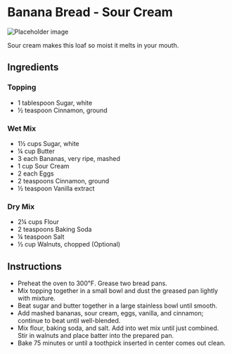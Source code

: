 # Banana Bread - Sour Cream

![Placeholder image](https://via.placeholder.com/150)

Sour cream makes this loaf so moist it melts in your mouth. 

## Ingredients

### Topping

- 1 tablespoon Sugar, white
- ½ teaspoon Cinnamon, ground 

### Wet Mix

- 1½ cups Sugar, white
- ¼ cup Butter 
- 3 each Bananas, very ripe, mashed
- 1 cup Sour Cream
- 2 each Eggs
- 2 teaspoons Cinnamon, ground
- ½ teaspoon Vanilla extract

### Dry Mix 

- 2¼ cups Flour
- 2 teaspoons Baking Soda
- ¼ teaspoon Salt
- ½ cup Walnuts, chopped (Optional)

## Instructions

- Preheat the oven to 300℉. Grease two bread pans.
- Mix topping together in a small bowl and dust the greased pan lightly with mixture.
- Beat sugar and butter together in a large stainless bowl until smooth. 
- Add mashed bananas, sour cream, eggs, vanilla, and cinnamon; continue to beat until well-blended. 
- Mix flour, baking soda, and salt. Add into wet mix until just combined. Stir in walnuts and place batter into the prepared pan.
- Bake 75 minutes or until a toothpick inserted in center comes out clean.

<!--
## Notes
**20240113**: Second batch. Mix 100g sourdough with ½ cup flour + some liquid from the mashed bananas and let bloom 2 hours. Next time, need to add the sourdough mix before the banana mash, as I noticed clumps of sourdough in the baked bread. Reduced sour cream to ¾ cup. Keep total flour @ 2¼ cups. Bake 1h15 @ 300℉. 
**20240106**: Use 100g sourdough. Reduce flour to 2 cups. Took 1h15 @ 300℉ to fully bake. Rises nicely in oven. Releases beautifully from pans. Texture is moist. Tastes delicious. Next time keep flour @ 2¼ cups, allowing perhaps bake time to be reduced.

## Sources

[Allrecipes: Banana Sour Cream Bread](https://www.allrecipes.com/recipe/6984/banana-sour-cream-bread/)

-->